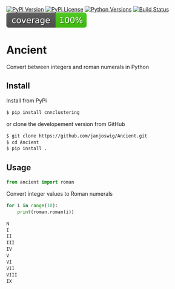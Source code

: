 [![PyPi Version](https://img.shields.io/pypi/v/ancient.svg)](https://pypi.org/project/ancient/)
[![PyPi License](https://img.shields.io/pypi/l/ancient.svg)](https://pypi.org/project/ancient/)
[![Python Versions](https://img.shields.io/pypi/pyversions/ancient.svg)](https://pypi.org/project/ancient/)
[![Build Status](https://travis-ci.com/janjoswig/Ancient.svg?branch=main)](https://travis-ci.com/janjoswig/Ancient)
[![Code Coverage](https://raw.githubusercontent.com/janjoswig/Ancient/master/badges/coverage.svg)](https://github.com/janjoswig/Ancient)

# Ancient
Convert between integers and roman numerals in Python

## Install

Install from PyPi

```bash
$ pip install cnnclustering
```

or clone the developement version from GitHub

```bash
$ git clone https://github.com/janjoswig/Ancient.git
$ cd Ancient
$ pip install .
```
## Usage

```python
from ancient import roman
```

Convert integer values to Roman numerals

```python
for i in range(10):
    print(roman.roman(i))
```

```bash
N
I
II
III
IV
V
VI
VII
VIII
IX
```